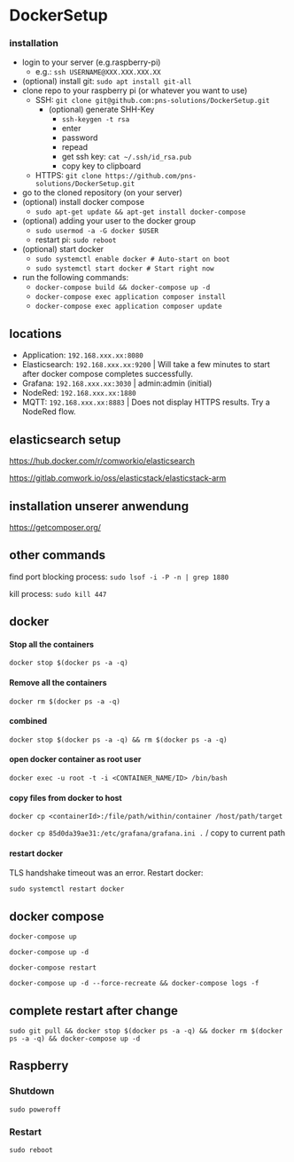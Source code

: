 # DockerSetup

### installation
- login to your server (e.g.raspberry-pi) 
  - e.g.: `ssh USERNAME@XXX.XXX.XXX.XX`
- (optional) install git: `sudo apt install git-all`
- clone repo to your raspberry pi (or whatever you want to use)
  - SSH: `git clone git@github.com:pns-solutions/DockerSetup.git`
    - (optional) generate SHH-Key
      - `ssh-keygen -t rsa`
      - enter
      - password
      - repead
      - get ssh key: `cat ~/.ssh/id_rsa.pub`
      - copy key to clipboard
  - HTTPS: `git clone https://github.com/pns-solutions/DockerSetup.git`
- go to the cloned repository (on your server)
- (optional) install docker compose
  - `sudo apt-get update && apt-get install docker-compose`
- (optional) adding your user to the docker group 
  - `sudo usermod -a -G docker $USER`
  - restart pi: `sudo reboot`
- (optional) start docker
  - `sudo systemctl enable docker # Auto-start on boot`
  - `sudo systemctl start docker # Start right now`
- run the following commands:
  - `docker-compose build && docker-compose up -d`
  - `docker-compose exec application composer install`
  - `docker-compose exec application composer update`





## locations
- Application: `192.168.xxx.xx:8080`
- Elasticsearch: `192.168.xxx.xx:9200` | Will take a few minutes to start after docker compose completes successfully.
- Grafana: `192.168.xxx.xx:3030` | admin:admin (initial)
- NodeRed: `192.168.xxx.xx:1880`
- MQTT: `192.168.xxx.xx:8883` | Does not display HTTPS results. Try a NodeRed flow.


## elasticsearch setup

https://hub.docker.com/r/comworkio/elasticsearch

https://gitlab.comwork.io/oss/elasticstack/elasticstack-arm

## installation unserer anwendung
https://getcomposer.org/


## other commands
find port blocking process: `sudo lsof -i -P -n | grep 1880`

kill process: `sudo kill 447`

## docker
#### Stop all the containers
`docker stop $(docker ps -a -q)`

#### Remove all the containers
`docker rm $(docker ps -a -q)`

#### combined
`docker stop $(docker ps -a -q) && rm $(docker ps -a -q)`

#### open docker container as root user
`docker exec -u root -t -i <CONTAINER_NAME/ID> /bin/bash`

#### copy files from docker to host
`docker cp <containerId>:/file/path/within/container /host/path/target`

`docker cp 85d0da39ae31:/etc/grafana/grafana.ini .` / copy to current path

#### restart docker
TLS handshake timeout was an error. Restart docker:

`sudo systemctl restart docker`


## docker compose

`docker-compose up`

`docker-compose up -d`

`docker-compose restart`

`docker-compose up -d --force-recreate && docker-compose logs -f`

## complete restart after change


```shell
sudo git pull && docker stop $(docker ps -a -q) && docker rm $(docker ps -a -q) && docker-compose up -d
```

## Raspberry
### Shutdown
`sudo poweroff`

### Restart
`sudo reboot`


